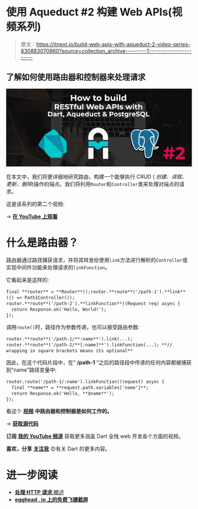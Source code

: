 # 使用 Aqueduct #2 构建 Web APIs(视频系列)

> 原文：<https://itnext.io/build-web-apis-with-aqueduct-2-video-series-830883070960?source=collection_archive---------1----------------------->

## 了解如何使用路由器和控制器来处理请求

![](img/f90f1a76d591d338362e2ac5586728f6.png)

在本文中，我们将更详细地研究路由，构建一个能够执行 CRUD ( *创建、读取、更新、删除*)操作的端点。我们将利用`Router`和`Controller`类来处理对端点的请求。

这是该系列的第二个视频:

→ [**在 YouTube 上观看**](http://bit.ly/aqueduct-tutorial-2)

# 什么是路由器？

路由器通过路径捕获请求，并将其转发给使用`link`方法进行解析的`Controller`或实现中间件功能来处理请求的`linkFunction`。

它看起来是这样的:

```
final **router** = **Router**();router.**route**('/path-1').**link**(() => Path1Controller());
router.**route**('/path-2').**linkFunction**((Request req) async {
  return Response.ok('Hello, World!');
});
```

调用`route()`时，路径作为参数传递，也可以接受路由参数:

```
router.**route**('/path-1/**:name**').link(...);
router.**route**('/path-2/**[:name]**').linkFunction(...); **// wrapping in square brackets means its optional**
```

因此，在这个代码片段中，在“ **/path-1** ”之后的路径段中传递的任何内容都被捕获到“name”路径变量中:

```
router.route('/path-1/:name').linkFunction((request) async {
  final **name** = **request.path.variables['name']**;
  return Response.ok('Hello, **$name**');
});
```

看这个 [**视频**](http://bit.ly/aqueduct-tutorial-2) **中路由器和控制器是如何工作的。**

→ [**获取源代码**](https://github.com/graphicbeacon/aqueduct-tutorial/tree/part-2)

**订阅** [**我的 YouTube 频道**](http://bit.ly/fullstackdart) 获取更多涵盖 Dart 全栈 web 开发各个方面的视频。

**喜欢，分享** [**关注我**](https://twitter.com/creativ_bracket) 😍有关 Dart 的更多内容。

# 进一步阅读

*   [**处理 HTTP 请求**:概述](http://aqueduct.io/docs/http/)
*   [**egghead . io 上的免费飞镖截屏**](https://egghead.io/instructors/jermaine-oppong)